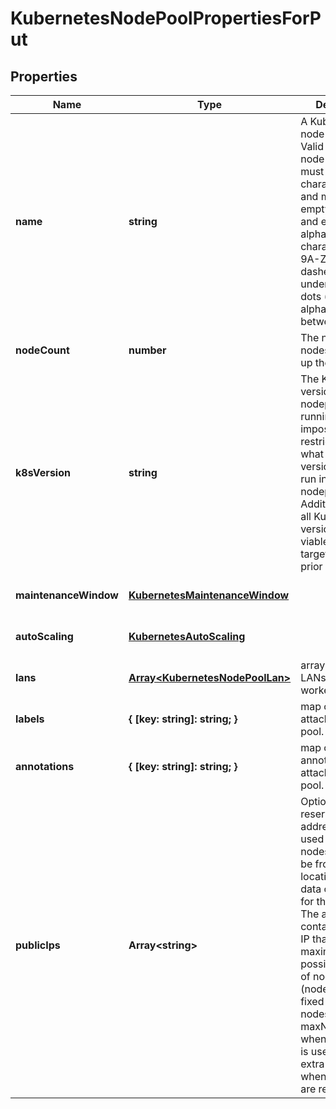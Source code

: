 # KubernetesNodePoolPropertiesForPut

## Properties
| Name | Type | Description | Notes |
| ------------ | ------------- | ------------- | ------------- |
| **name** | **string** | A Kubernetes node pool name. Valid Kubernetes node pool name must be 63 characters or less and must be empty or begin and end with an alphanumeric character ([a-z0-9A-Z]) with dashes (-), underscores (_), dots (.), and alphanumerics between. | [optional] [default to undefined] |
| **nodeCount** | **number** | The number of nodes that make up the node pool. | [default to undefined] |
| **k8sVersion** | **string** | The Kubernetes version the nodepool is running. This imposes restrictions on what Kubernetes versions can be run in a cluster\'s nodepools. Additionally, not all Kubernetes versions are viable upgrade targets for all prior versions. | [optional] [default to undefined] |
| **maintenanceWindow** | [**KubernetesMaintenanceWindow**](KubernetesMaintenanceWindow.md) |  | [optional] [default to undefined] |
| **autoScaling** | [**KubernetesAutoScaling**](KubernetesAutoScaling.md) |  | [optional] [default to undefined] |
| **lans** | [**Array&lt;KubernetesNodePoolLan&gt;**](KubernetesNodePoolLan.md) | array of additional LANs attached to worker nodes | [optional] [default to undefined] |
| **labels** | **{ [key: string]: string; }** | map of labels attached to node pool. | [optional] [default to undefined] |
| **annotations** | **{ [key: string]: string; }** | map of annotations attached to node pool. | [optional] [default to undefined] |
| **publicIps** | **Array&lt;string&gt;** | Optional array of reserved public IP addresses to be used by the nodes. IPs must be from same location as the data center used for the node pool. The array must contain one more IP than the maximum possible number of nodes (nodeCount+1 for fixed number of nodes or maxNodeCount+1 when auto scaling is used). The extra IP is used when the nodes are rebuilt. | [optional] [default to undefined] |


